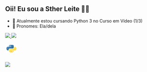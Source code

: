 ## Oii! Eu sou a Sther Leite 👋😊

- 🤖 Atualmente estou cursando Python 3 no Curso em Vídeo (1/3)
- 🌟 Pronomes: Ela/dela

<div>
  <a href="https://github.com/stherleite">
  <img height="180em" src="https://github-readme-stats.vercel.app/api?username=stherleite&show_icons=true&theme=highcontrast&include_all_commits=true&count_private=true&title_color=836FFF"/>
  <img height="180em" src="https://github-readme-stats.vercel.app/api/top-langs?username=stherleite&layout=compact&langs_count=16&theme=highcontrast&title_color=836FFF"/>
  </div>
  <div style="display: inline_block"><br>
  <img align="center" alt="Rafa-Python" height="30" width="40" src="https://raw.githubusercontent.com/devicons/devicon/master/icons/python/python-original.svg">
</div>

##

  <a href="https://instagram.com/stherleite_" target="_blank"><img src="https://img.shields.io/badge/-Instagram-%23E4405F?style=for-the-badge&logo=instagram&logoColor=white" target="_blank"></a>
  
</div>
